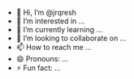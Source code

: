 - 👋 Hi, I’m @jrqresh
- 👀 I’m interested in ...
- 🌱 I’m currently learning ...
- 💞️ I’m looking to collaborate on ...
- 📫 How to reach me ...
- 😄 Pronouns: ...
- ⚡ Fun fact: ...

<!---
jrqresh/jrqresh is a ✨ special ✨ repository because its `README.md` (this file) appears on your GitHub profile.
You can click the Preview link to take a look at your changes.
--->
